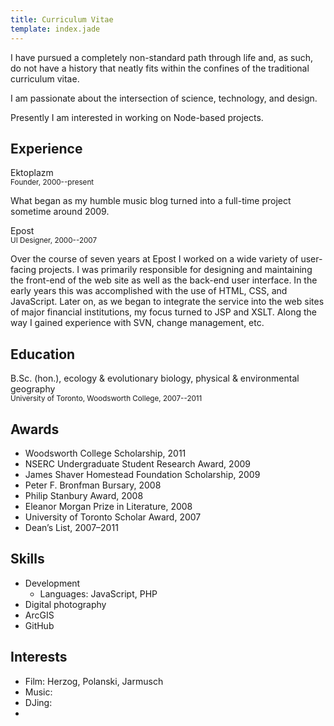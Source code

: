 ```yaml
---
title: Curriculum Vitae
template: index.jade
---
```


I have pursued a completely non-standard path through life and, as such, do not have a history that neatly fits within the confines of the traditional curriculum vitae.

I am passionate about the intersection of science, technology, and design.

Presently I am interested in working on Node-based projects.

## Experience

Ektoplazm<br/>
<small>Founder, 2000--present</small>

What began as my humble music blog turned into a full-time project sometime around 2009.


Epost<br/>
<small>UI Designer, 2000--2007</small>

Over the course of seven years at Epost I worked on a wide variety of user-facing projects. I was primarily responsible for designing and maintaining the front-end of the web site as well as the back-end user interface. In the early years this was accomplished with the use of HTML, CSS, and JavaScript. Later on, as we began to integrate the service into the web sites of major financial institutions, my focus turned to JSP and XSLT. Along the way I gained experience with SVN, change management, etc.

## Education

B.Sc. (hon.), ecology & evolutionary biology, physical & environmental geography<br/>
<small>University of Toronto, Woodsworth College, 2007--2011</small>

## Awards

- Woodsworth College Scholarship, 2011
- NSERC Undergraduate Student Research Award, 2009
- James Shaver Homestead Foundation Scholarship, 2009
- Peter F. Bronfman Bursary, 2008
- Philip Stanbury Award, 2008
- Eleanor Morgan Prize in Literature, 2008
- University of Toronto Scholar Award, 2007
- Dean’s List, 2007–2011

## Skills

- Development
    - Languages: JavaScript, PHP
- Digital photography
- ArcGIS
- GitHub

## Interests

- Film: Herzog, Polanski, Jarmusch
- Music:
- DJing:
-
